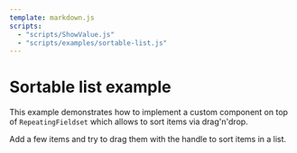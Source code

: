 ```yaml
---
template: markdown.js
scripts:
  - "scripts/ShowValue.js"
  - "scripts/examples/sortable-list.js"
---
```


# Sortable list example

This example demonstrates how to implement a custom component on top of
`RepeatingFieldset` which allows to sort items via drag'n'drop.

Add a few items and try to drag them with the handle to sort items in a list.

<div id="example"></div>
